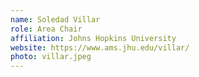 ```yaml
---
name: Soledad Villar
role: Area Chair
affiliation: Johns Hopkins University
website: https://www.ams.jhu.edu/villar/
photo: villar.jpeg
---
```

